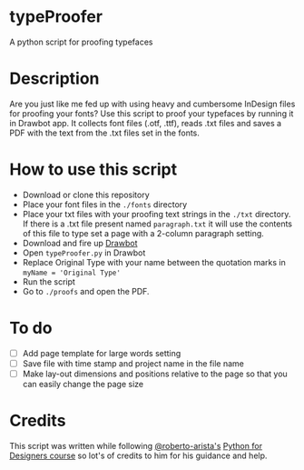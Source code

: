 # typeProofer
A python script for proofing typefaces

# Description
Are you just like me fed up with using heavy and cumbersome InDesign files for proofing your fonts?
Use this script to proof your typefaces by running it in Drawbot app.
It collects font files (.otf, .ttf), reads .txt files and saves a PDF with the text from the .txt files set in the fonts.


# How to use this script
* Download or clone this repository
* Place your font files in the ```./fonts``` directory
* Place your txt files with your proofing text strings in the ```./txt``` directory. If there is a .txt file present named ```paragraph.txt``` it will use the contents of this file to type set a page with a 2-column paragraph setting.
* Download and fire up [Drawbot](https://www.drawbot.com/)
* Open ```typeProofer.py``` in Drawbot
* Replace Original Type with your name between the quotation marks in ```myName = 'Original Type'```
* Run the script
* Go to ```./proofs``` and open the PDF.

# To do
- [ ] Add page template for large words setting
- [ ] Save file with time stamp and project name in the file name
- [ ] Make lay-out dimensions and positions relative to the page so that you can easily change the page size

# Credits
This script was written while following [@roberto-arista's](https://github.com/roberto-arista) [Python for Designers course](https://pythonfordesigners.com/) so lot's of credits to him for his guidance and help.
